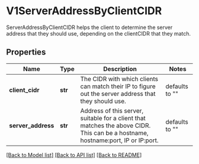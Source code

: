 # V1ServerAddressByClientCIDR

ServerAddressByClientCIDR helps the client to determine the server address that they should use, depending on the clientCIDR that they match.

## Properties
Name | Type | Description | Notes
------------ | ------------- | ------------- | -------------
**client_cidr** | **str** | The CIDR with which clients can match their IP to figure out the server address that they should use. | defaults to ""
**server_address** | **str** | Address of this server, suitable for a client that matches the above CIDR. This can be a hostname, hostname:port, IP or IP:port. | defaults to ""

[[Back to Model list]](../README.md#documentation-for-models) [[Back to API list]](../README.md#documentation-for-api-endpoints) [[Back to README]](../README.md)


